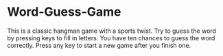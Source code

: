 # Word-Guess-Game

  This is a classic hangman game with a sports twist. Try to guess the word by pressing keys to fill
in letters. You have ten chances to guess the word correctly. Press any key to start a new game after you finish one.
